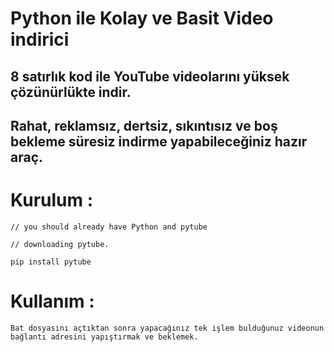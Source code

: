 # Python ile Kolay ve Basit Video indirici
## 8 satırlık kod ile YouTube videolarını yüksek çözünürlükte indir.
## Rahat, reklamsız, dertsiz, sıkıntısız ve boş bekleme süresiz indirme yapabileceğiniz hazır araç.

# Kurulum : 

```
// you should already have Python and pytube

// downloading pytube.

pip install pytube
```

# Kullanım :

```
Bat dosyasını açtıktan sonra yapacağınız tek işlem bulduğunuz videonun bağlantı adresini yapıştırmak ve beklemek.
```
